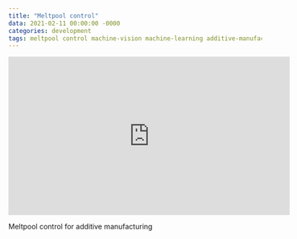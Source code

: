 ```yaml
---
title: "Meltpool control"
data: 2021-02-11 00:00:00 -0000
categories: development 
tags: meltpool control machine-vision machine-learning additive-manufacturing
---
```


<iframe width="559" height="315" src="https://youtu.be/uj2mpvXHA" frameborder="0" allow="accelerometer; autoplay; encrypted-media; gyroscope; picture-in-picture" allowfullscreen></iframe>

Meltpool control for additive manufacturing
